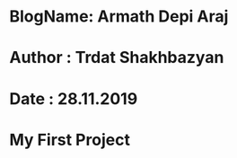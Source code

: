 # BlogName: Armath Depi Araj
# Author  : Trdat Shakhbazyan
# Date    : 28.11.2019
# My First Project
